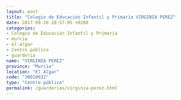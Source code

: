```yaml
---
layout: post
title: "Colegio de Educación Infantil y Primaria VIRGINIA PEREZ"
date: 2017-09-20 20:57:05 +0200
categories:
- Colegio de Educación Infantil y Primaria
- murcia
- el-algar
- Centro público
- guarderia
name: "VIRGINIA PEREZ"
province: "Murcia"
location: "El Algar"
code: "30010632"
type: "Centro público"
permalink: /guarderias/virginia-perez.html
---
```

